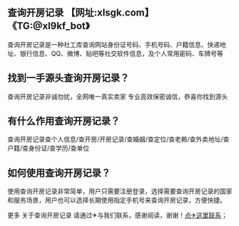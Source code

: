 ## 查询开房记录 【网址:xlsgk.com】 《TG:@xl9kf_bot》
查询开房记录是一种社工库查询网站身份证号码、手机号码、户籍信息、快递地址、银行信息、QQ、微博、贴吧等社交软件信息，及个人常用密码、车牌号等

## 找到一手源头查询开房记录？
查询开房记录非诚勿扰，全网唯一真实卖家 专业高效保密诚信，恭喜你找到源头

## 有什么作用查询开房记录？
查询开房记录查个人信息/查开房/开房记录/查婚姻/查定位/查老赖/查外卖地址/查户籍/查身份证/查学历/查单位

## 如何使用查询开房记录？
使用查询开房记录非常简单，用户只需要注册登录，选择需要查询开房记录的国家和服务场景，用户也可以选择长期使用指定手机号来查询开房记录，方便快捷。

更多 关于查询开房记录 请通过✈与我们联系，感谢阅读，谢谢！[点✈这里联系](https://t.me/xl9gg)；
